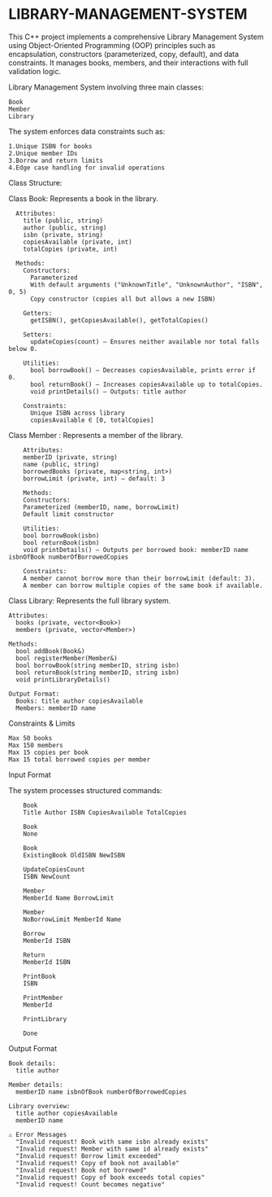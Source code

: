 # LIBRARY-MANAGEMENT-SYSTEM

This C++ project implements a comprehensive Library Management System using Object-Oriented Programming (OOP) principles such as encapsulation, constructors (parameterized, copy, default), and data constraints. It manages books, members, and their interactions with full validation logic.

Library Management System involving three main classes:
  
    Book
    Member
    Library

The system enforces data constraints such as:
  
    1.Unique ISBN for books
    2.Unique member IDs
    3.Borrow and return limits
    4.Edge case handling for invalid operations

Class Structure:

  Class Book: Represents a book in the library.
      
      Attributes:
        title (public, string)
        author (public, string)
        isbn (private, string)
        copiesAvailable (private, int)
        totalCopies (private, int)
      
      Methods:
        Constructors:
          Parameterized
          With default arguments ("UnknownTitle", "UnknownAuthor", "ISBN", 0, 5)
          Copy constructor (copies all but allows a new ISBN)
        
        Getters:
          getISBN(), getCopiesAvailable(), getTotalCopies()
        
        Setters:
          updateCopies(count) – Ensures neither available nor total falls below 0.
        
        Utilities:
          bool borrowBook() – Decreases copiesAvailable, prints error if 0.
          bool returnBook() – Increases copiesAvailable up to totalCopies.
          void printDetails() – Outputs: title author
        
        Constraints:
          Unique ISBN across library
          copiesAvailable ∈ [0, totalCopies]

  Class Member : Represents a member of the library.
        
        Attributes:
        memberID (private, string)
        name (public, string)
        borrowedBooks (private, map<string, int>)
        borrowLimit (private, int) – default: 3
        
        Methods:
        Constructors:
        Parameterized (memberID, name, borrowLimit)
        Default limit constructor
        
        Utilities:
        bool borrowBook(isbn)
        bool returnBook(isbn)
        void printDetails() – Outputs per borrowed book: memberID name isbnOfBook numberOfBorrowedCopies
        
        Constraints:
        A member cannot borrow more than their borrowLimit (default: 3).
        A member can borrow multiple copies of the same book if available.

Class Library: Represents the full library system.
    
    Attributes:
      books (private, vector<Book>)
      members (private, vector<Member>)
    
    Methods:
      bool addBook(Book&)
      bool registerMember(Member&)
      bool borrowBook(string memberID, string isbn)
      bool returnBook(string memberID, string isbn)
      void printLibraryDetails()
    
    Output Format:
      Books: title author copiesAvailable
      Members: memberID name

Constraints & Limits
   
    Max 50 books
    Max 150 members
    Max 15 copies per book
    Max 15 total borrowed copies per member



Input Format
  
  The system processes structured commands:

        Book
        Title Author ISBN CopiesAvailable TotalCopies

        Book
        None
        
        Book
        ExistingBook OldISBN NewISBN
        
        UpdateCopiesCount
        ISBN NewCount
        
        Member
        MemberId Name BorrowLimit
        
        Member
        NoBorrowLimit MemberId Name
        
        Borrow
        MemberId ISBN
        
        Return
        MemberId ISBN
        
        PrintBook
        ISBN
        
        PrintMember
        MemberId
        
        PrintLibrary
        
        Done
        
 Output Format

    Book details:
      title author
    
    Member details:
      memberID name isbnOfBook numberOfBorrowedCopies
    
    Library overview:
      title author copiesAvailable
      memberID name
      
    ⚠️ Error Messages
      "Invalid request! Book with same isbn already exists"
      "Invalid request! Member with same id already exists"
      "Invalid request! Borrow limit exceeded"
      "Invalid request! Copy of book not available"
      "Invalid request! Book not borrowed"
      "Invalid request! Copy of book exceeds total copies"
      "Invalid request! Count becomes negative"       
              
